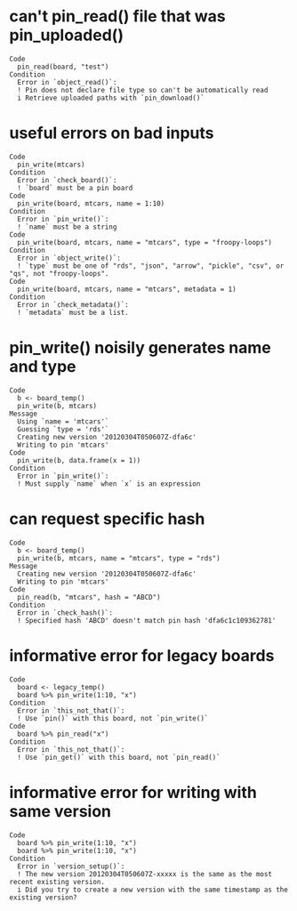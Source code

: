 # can't pin_read() file that was pin_uploaded()

    Code
      pin_read(board, "test")
    Condition
      Error in `object_read()`:
      ! Pin does not declare file type so can't be automatically read
      i Retrieve uploaded paths with `pin_download()`

# useful errors on bad inputs

    Code
      pin_write(mtcars)
    Condition
      Error in `check_board()`:
      ! `board` must be a pin board
    Code
      pin_write(board, mtcars, name = 1:10)
    Condition
      Error in `pin_write()`:
      ! `name` must be a string
    Code
      pin_write(board, mtcars, name = "mtcars", type = "froopy-loops")
    Condition
      Error in `object_write()`:
      ! `type` must be one of "rds", "json", "arrow", "pickle", "csv", or "qs", not "froopy-loops".
    Code
      pin_write(board, mtcars, name = "mtcars", metadata = 1)
    Condition
      Error in `check_metadata()`:
      ! `metadata` must be a list.

# pin_write() noisily generates name and type

    Code
      b <- board_temp()
      pin_write(b, mtcars)
    Message
      Using `name = 'mtcars'`
      Guessing `type = 'rds'`
      Creating new version '20120304T050607Z-dfa6c'
      Writing to pin 'mtcars'
    Code
      pin_write(b, data.frame(x = 1))
    Condition
      Error in `pin_write()`:
      ! Must supply `name` when `x` is an expression

# can request specific hash

    Code
      b <- board_temp()
      pin_write(b, mtcars, name = "mtcars", type = "rds")
    Message
      Creating new version '20120304T050607Z-dfa6c'
      Writing to pin 'mtcars'
    Code
      pin_read(b, "mtcars", hash = "ABCD")
    Condition
      Error in `check_hash()`:
      ! Specified hash 'ABCD' doesn't match pin hash 'dfa6c1c109362781'

# informative error for legacy boards

    Code
      board <- legacy_temp()
      board %>% pin_write(1:10, "x")
    Condition
      Error in `this_not_that()`:
      ! Use `pin()` with this board, not `pin_write()`
    Code
      board %>% pin_read("x")
    Condition
      Error in `this_not_that()`:
      ! Use `pin_get()` with this board, not `pin_read()`

# informative error for writing with same version

    Code
      board %>% pin_write(1:10, "x")
      board %>% pin_write(1:10, "x")
    Condition
      Error in `version_setup()`:
      ! The new version 20120304T050607Z-xxxxx is the same as the most recent existing version.
      i Did you try to create a new version with the same timestamp as the existing version?

